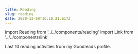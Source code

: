 ```yaml
---
title: Reading
slug: reading
date: 2020-12-08T16:10:21.617Z
---
```

import Reading from '../../components/reading'
import Link from '../../components/link'

Last 10 reading activities from my <Link href="https://www.goodreads.com/user/show/61767082-coskun-cakir" target="_blank" rel="noopener noreferrer">Goodreads</Link> profile.

<Reading />